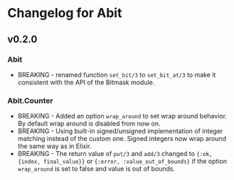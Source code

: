 # Changelog for Abit

## v0.2.0

### Abit
  * BREAKING - renamed function `set_bit/3` to `set_bit_at/3` to make it consistent with the API of the Bitmask module.

### Abit.Counter
  * BREAKING - Added an option `wrap_around` to set wrap around behavior. By default wrap around is disabled from now on.
  * BREAKING - Using built-in signed/unsigned implementation of integer matching instead of the custom one. Signed integers now wrap around the same way as in Elixir.
  * BREAKING - The return value of `put/3` and `add/3` changed to `{:ok, {index, final_value}}` or `{:error, :value_out_of_bounds}` if the option `wrap_around` is set to false and value is out of bounds.


